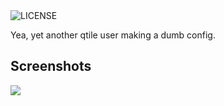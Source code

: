 <img src='https://img.shields.io/badge/License-MIT-%236ebd68?style=flat-square' alt="LICENSE">

Yea, yet another qtile user making a dumb config.

## Screenshots

<img src="https://woof-os.github.io/screenshot.jpg">
